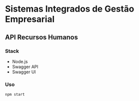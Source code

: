 # Sistemas Integrados de Gestão Empresarial
## API Recursos Humanos

### Stack
- Node.js
- Swagger API
- Swagger UI

### Uso
```
npm start
```
